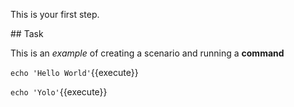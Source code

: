 This is your first step.

## Task

This is an _example_ of creating a scenario and running a **command**

`echo 'Hello World'`{{execute}}

`echo 'Yolo'`{{execute}}
